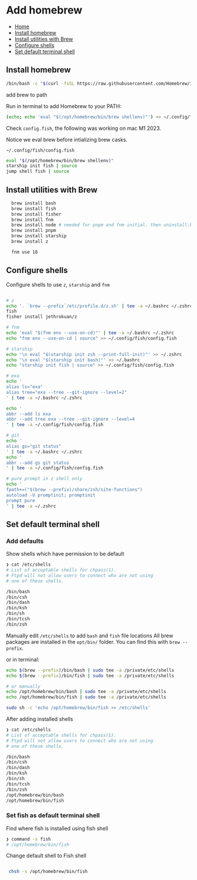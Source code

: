 
# Add homebrew

- [Home](./new-laptop.md)
- [Install homebrew](#install-homebrew)
- [Install utilities with Brew](#install-utilities-with-brew)
- [Configure shells](#configure-shells)
- [Set default terminal shell](#set-default-terminal-shell)


## Install homebrew

```sh
/bin/bash -c "$(curl -fsSL https://raw.githubusercontent.com/Homebrew/install/HEAD/install.sh)"
```

add brew to path

Run in terminal to add Homebrew to your PATH:

```sh
(echo; echo 'eval "$(/opt/homebrew/bin/brew shellenv)"') >> ~/.config/fish/config.fish
```

Check `config.fish`, the following was working on mac M1 2023.

Notice we eval brew before intializing brew casks.

`~/.config/fish/config.fish`

```sh
eval "$(/opt/homebrew/bin/brew shellenv)"
starship init fish | source
jump shell fish | source
```

## Install utilities with Brew

```sh
  brew install bash
  brew install fish
  brew install fisher
  brew install fnm
  brew install node # needed for pnpm and fnm initial. then uninstall:brew uninstall node after setting node with fnm
  brew install pnpm
  brew install starship
  brew install z

  fnm use 18
```



## Configure shells

Configure shells to use `z`, `starship` and `fnm`

```sh

# z 
echo '. `brew --prefix`/etc/profile.d/z.sh' | tee -a ~/.bashrc ~/.zshrc
fish
fisher install jethrokuan/z

# fnm
echo 'eval "$(fnm env --use-on-cd)"' | tee -a ~/.bashrc ~/.zshrc
echo "fnm env --use-on-cd | source" >> ~/.config/fish/config.fish

# starship
echo '\n eval "$(starship init zsh --print-full-init)"' >> ~/.zshrc
echo '\n eval "$(starship init bash)"' >> ~/.bashrc
echo "starship init fish | source" >> ~/.config/fish/config.fish

# exa
echo '
alias ls="exa"
alias tree="exa --tree --git-ignore --level=2"
' | tee -a ~/.bashrc ~/.zshrc

echo '
abbr --add ls exa 
abbr --add tree exa --tree --git-ignore --level=4
' | tee -a ~/.config/fish/config.fish

# git
echo '
alias gs="git status"
' | tee -a ~/.bashrc ~/.zshrc
echo '
abbr --add gs git status
' | tee -a ~/.config/fish/config.fish

# pure prompt in z shell only
echo '
fpath+=("$(brew --prefix)/share/zsh/site-functions")
autoload -U promptinit; promptinit
prompt pure
' | tee -a ~/.zshrc
```

## Set default terminal shell

### Add defaults

Show shells which have permission to be default

```sh
❯ cat /etc/shells
# List of acceptable shells for chpass(1).
# Ftpd will not allow users to connect who are not using
# one of these shells.

/bin/bash
/bin/csh
/bin/dash
/bin/ksh
/bin/sh
/bin/tcsh
/bin/zsh
```

Manually edit `/etc/shells` to add `bash` and `fish` file locations
All brew packages are installed in the `opt/bin/` folder.
You can find this with `brew --prefix`.

or in terminal:

```sh
echo $(brew --prefix)/bin/bash | sudo tee -a /private/etc/shells
echo $(brew --prefix)/bin/fish | sudo tee -a /private/etc/shells

# or manually
echo /opt/homebrew/bin/bash | sudo tee -a /private/etc/shells
echo /opt/homebrew/bin/fish | sudo tee -a /private/etc/shells

sudo sh -c 'echo /opt/homebrew/bin/fish >> /etc/shells'
```

After adding installed shells

```sh
❯ cat /etc/shells
# List of acceptable shells for chpass(1).
# Ftpd will not allow users to connect who are not using
# one of these shells.

/bin/bash
/bin/csh
/bin/dash
/bin/ksh
/bin/sh
/bin/tcsh
/bin/zsh
/opt/homebrew/bin/bash
/opt/homebrew/bin/fish

```

### Set fish as default terminal shell

Find where fish is installed using fish shell

```sh
❯ command -s fish
# /opt/homebrew/bin/fish
```

Change default shell to Fish shell

```sh

 chsh -s /opt/homebrew/bin/fish
```
